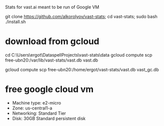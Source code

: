 Stats for vast.ai meant to be run of Google VM

git clone https://github.com/alkorolyov/vast-stats; cd vast-stats; sudo bash ./install.sh

[//]: # (curl -sSL https://raw.githubusercontent.com/alkorolyov/vast-stats/master/install -o install; sudo python3 install)

[//]: # (sudo -u vast curl -sSL https://raw.githubusercontent.com/alkorolyov/vast-stats/master/src/utils.py -o /var/lib/vast-stats/src/utils.py)

[//]: # (sudo -u vast curl -sSL https://raw.githubusercontent.com/alkorolyov/vast-stats/master/main.py -o /var/lib/vast-stats/main.py)

# download from gcloud

[//]: # (gcloud compute scp {vm_instance_name}:/var/lib/vast-stats/vast.db vast.db)

cd C:\Users\ergot\DataspellProjects\vast-stats\data
gcloud compute scp free-ubn20:/var/lib/vast-stats/vast.db vast.db

gcloud compute scp free-ubn20:/home/ergot/vast-stats/vast.db vast_gc.db

# free google cloud vm
* Machine type: e2-micro
* Zone: us-central1-a
* Networking: Standard Tier
* Disk: 30GB Standard persistent disk